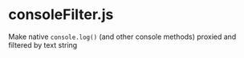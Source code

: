 # consoleFilter.js
Make native `console.log()` (and other console methods) proxied and filtered by text string
